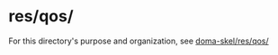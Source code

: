 # res/qos/

For this directory's purpose and organization, see [doma-skel/res/qos/](https://github.com/rajive/doma-skel/blob/master/res/qos/README.md)